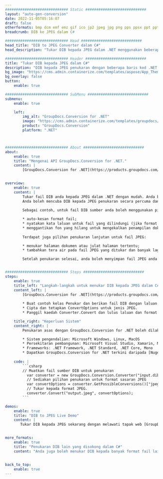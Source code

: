 ```yaml
---
############################# Static ############################
layout: "auto-gen-conversion"
date: 2022-11-05T05:16:07
draft: false
otherformats: bmp dcm emf emz gif ico jp2 jpeg jpg png pps ppsx ppt pptx psb psd svg svgz tga tif tiff webp wmf wmz
breadcrumb: DIB ke JPEG dalam C#

############################# Head ############################
head_title: "DIB to JPEG Converter dalam C#"
head_description: "Tukar DIB kepada JPEG dalam .NET menggunakan beberapa baris kod. Gunakan API Penukaran Dokumen GroupDocs untuk menukar lebih daripada 160 format fail."

############################# Header ############################
title: "Tukar DIB kepada JPEG dalam C#"
description: "DIB kepada JPEG penukaran dengan beberapa baris kod .NET."
bg_image: "https://cms.admin.containerize.com/templates/aspose/App_Themes/V3/images/bg/header1.png"
bg_overlay: false
button:
    enable: true

############################# SubMenu ############################
submenu:
    enable: true

    left:
        img_alt: "GroupDocs.Conversion for .NET"
        image: "https://cms.admin.containerize.com/templates/groupdocs/images/product-logos/90x90-noborder/groupdocs-conversion-net.png"
        product: "GroupDocs.Conversion"
        platform: ".NET"



############################# About ############################
about:
    enable: true
    title: "Mengenai API GroupDocs.Conversion for .NET."
    content: |
        [GroupDocs.Conversion for .NET](https://products.groupdocs.com/conversion/net/) boleh digunakan untuk menukar format Microsoft Word, Excel, PowerPoint, PDF, Visio dan lain-lain. GroupDocs.Conversion ialah API kendiri yang sesuai untuk sistem belakang dan dalaman yang memerlukan prestasi tinggi. Ia tidak bergantung pada mana-mana perisian seperti Microsoft atau Open Office.
    

overview:
    enable: true
    content: |
        Tukar fail DIB anda kepada JPEG dalam .NET dengan mudah. Anda boleh menggunakan hanya beberapa baris kod C# dalam mana-mana platform pilihan anda seperti - Windows, Linux, macOS.
        Anda boleh mencuba DIB kepada JPEG penukaran secara percuma dan menilai kualiti hasil penukaran. Bersama-sama dengan senario penukaran fail yang mudah, anda boleh mencuba pilihan yang lebih lanjutan untuk memuatkan sumber DIB fail dan untuk menyimpan output JPEG hasil. 
        
        Sebagai contoh, untuk fail DIB sumber anda boleh menggunakan pilihan pemuatan berikut:

        * auto-kesan format fail;
        * nyatakan kata laluan untuk fail yang dilindungi (jika format fail menyokongnya);
        * menggantikan fon yang hilang untuk mengekalkan penampilan dokumen.
        
        Terdapat juga pilihan penukaran lanjutan untuk fail JPEG:

        * menukar halaman dokumen atau julat halaman tertentu;
        * tambahkan tera air pada fail JPEG yang ditukar dan banyak lagi.

        Setelah penukaran selesai, anda boleh menyimpan fail JPEG anda ke laluan fail setempat atau mana-mana storan pihak ketiga seperti FTP, Amazon S3, Google Drive, Dropbox dll. Sila ambil perhatian - untuk menukar DIB kepada {{ TO}} tidak memerlukan sebarang perisian tambahan yang dipasang - seperti MS Office, Open Office, Adobe Acrobat Reader dsb.


############################# Steps ############################
steps:
    enable: true
    title_left: "Langkah-langkah untuk menukar DIB kepada JPEG dalam C#"
    content_left: |
        [GroupDocs.Conversion for .NET](https://products.groupdocs.com/conversion/net/) memudahkan pembangun menukar fail DIB kepada JPEG dengan beberapa baris kod.
        
        * Buat contoh kelas Penukar dan berikan fail DIB dengan laluan penuh
        * Cipta dan tetapkan ConvertOptions untuk jenis JPEG.
        * Panggil kaedah Converter.Convert dan lulus laluan dan format penuh (JPEG) sebagai parameter

    title_right: "Keperluan Sistem"
    content_right: |
        Penukaran asas dengan GroupDocs.Conversion for .NET boleh dilakukan dalam beberapa langkah mudah sahaja. API kami disokong pada semua platform dan sistem pengendalian utama. Sebelum melaksanakan kod di bawah, pastikan anda mempunyai prasyarat berikut dipasang pada sistem anda.

        * Sistem pengendalian: Microsoft Windows, Linux, MacOS
        * Persekitaran pembangunan: Microsoft Visual Studio, Xamarin, MonoDevelop
        * Frameworks: .NET Framework, .NET Standard, .NET Core, Mono
        * Dapatkan GroupDocs.Conversion for .NET terkini daripada [Nuget](https://www.nuget.org/packages/groupdocs.conversion)
         
    code: |
        ```csharp    
        // Muatkan fail sumber DIB untuk penukaran
          var converter = new GroupDocs.Conversion.Converter("input.dib");
          // Sediakan pilihan penukaran untuk format sasaran JPEG
          var convertOptions = converter.GetPossibleConversions()["jpeg"].ConvertOptions;
          // Tukar kepada format JPEG.
          converter.Convert("output.jpeg", convertOptions);
        ```

demos:
    enable: true
    title: "DIB to JPEG Live Demo"
    content: |
       Tukar DIB kepada JPEG sekarang dengan melawati tapak web [GroupDocs.Conversion App](https://products.groupdocs.app/conversion/family). Demo dalam talian mempunyai kelebihan berikut
          

more_formats:
    enable: true
    title: "Penukaran DIB lain yang disokong dalam C#"
    content: "Anda juga boleh menukar DIB kepada banyak format fail lain. Sila lihat senarai di bawah."
       
       
back_to_top:
    enable: true
---
```

